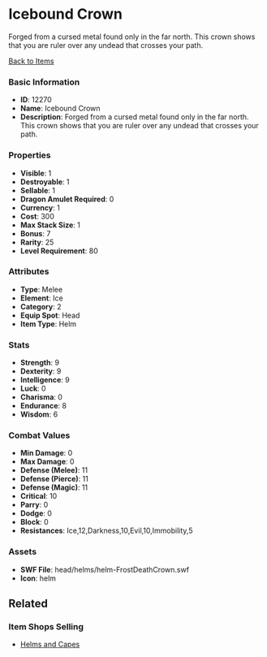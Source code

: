 # Icebound Crown

Forged from a cursed metal found only in the far north. This crown shows that you are ruler over any undead that crosses your path.

[Back to Items](../items.md)

### Basic Information

- **ID**: 12270
- **Name**: Icebound Crown
- **Description**: Forged from a cursed metal found only in the far north. This crown shows that you are ruler over any undead that crosses your path.

### Properties

- **Visible**: 1
- **Destroyable**: 1
- **Sellable**: 1
- **Dragon Amulet Required**: 0
- **Currency**: 1
- **Cost**: 300
- **Max Stack Size**: 1
- **Bonus**: 7
- **Rarity**: 25
- **Level Requirement**: 80

### Attributes

- **Type**: Melee
- **Element**: Ice
- **Category**: 2
- **Equip Spot**: Head
- **Item Type**: Helm

### Stats

- **Strength**: 9
- **Dexterity**: 9
- **Intelligence**: 9
- **Luck**: 0
- **Charisma**: 0
- **Endurance**: 8
- **Wisdom**: 6

### Combat Values

- **Min Damage**: 0
- **Max Damage**: 0
- **Defense (Melee)**: 11
- **Defense (Pierce)**: 11
- **Defense (Magic)**: 11
- **Critical**: 10
- **Parry**: 0
- **Dodge**: 0
- **Block**: 0
- **Resistances**: Ice,12,Darkness,10,Evil,10,Immobility,5

### Assets

- **SWF File**: head/helms/helm-FrostDeathCrown.swf
- **Icon**: helm

## Related

### Item Shops Selling

- [Helms and Capes](../item-shops/43-helms-and-capes.md)

